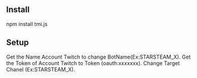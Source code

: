 ## Install 
npm install tmi.js

## Setup
Get the Name Account Twitch to change BotName(Ex:STARSTEAM_X).
Get the Token of Account Twitch to Token (oauth:xxxxxxx).
Change Target Chanel (Ex:STARSTEAM_X).